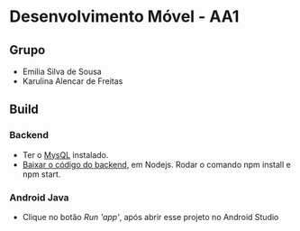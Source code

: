 # Desenvolvimento Móvel - AA1

## Grupo
- Emilia Silva de Sousa
- Karulina Alencar de Freitas

## Build
### Backend
- Ter o [MysQL](https://github.com/dlucredio/cursoweb2/blob/main/react/instalandoMySqlNoWindows.md) instalado.
- [Baixar o código do backend](https://github.com/karolalencar/backend-desenvolvimento-movel), em Nodejs. Rodar o comando npm install e npm start.
### Android Java
- Clique no botão *Run 'app'*, após abrir esse projeto no Android Studio
